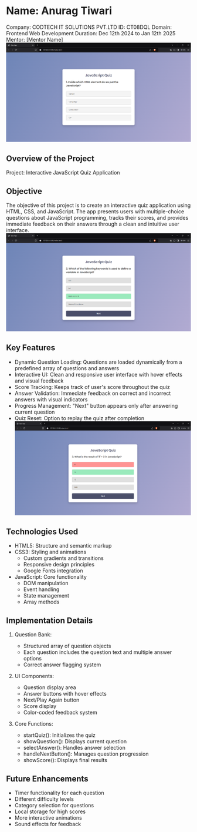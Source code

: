 # Name: Anurag Tiwari
Company: CODTECH IT SOLUTIONS PVT.LTD
ID: CT08DQL
Domain: Frontend Web Development
Duration: Dec 12th 2024 to Jan 12th 2025
Mentor: [Mentor Name]
![Screenshot of My Project](task1.1.png)

## Overview of the Project

Project: Interactive JavaScript Quiz Application

## Objective

The objective of this project is to create an interactive quiz application using HTML, CSS, and JavaScript. The app presents users with multiple-choice questions about JavaScript programming, tracks their scores, and provides immediate feedback on their answers through a clean and intuitive user interface.
![Screenshot of My Project](task1.2.png)

## Key Features

- Dynamic Question Loading: Questions are loaded dynamically from a predefined array of questions and answers
- Interactive UI: Clean and responsive user interface with hover effects and visual feedback
- Score Tracking: Keeps track of user's score throughout the quiz
- Answer Validation: Immediate feedback on correct and incorrect answers with visual indicators
- Progress Management: "Next" button appears only after answering current question
- Quiz Reset: Option to replay the quiz after completion
  ![Screenshot of My Project](task1.3.png)


## Technologies Used

- HTML5: Structure and semantic markup
- CSS3: Styling and animations
  - Custom gradients and transitions
  - Responsive design principles
  - Google Fonts integration
- JavaScript: Core functionality
  - DOM manipulation
  - Event handling
  - State management
  - Array methods

## Implementation Details

1. Question Bank:
   - Structured array of question objects
   - Each question includes the question text and multiple answer options
   - Correct answer flagging system

2. UI Components:
   - Question display area
   - Answer buttons with hover effects
   - Next/Play Again button
   - Score display
   - Color-coded feedback system

3. Core Functions:
   - startQuiz(): Initializes the quiz
   - showQuestion(): Displays current question
   - selectAnswer(): Handles answer selection
   - handleNextButton(): Manages question progression
   - showScore(): Displays final results

## Future Enhancements

- Timer functionality for each question
- Different difficulty levels
- Category selection for questions
- Local storage for high scores
- More interactive animations
- Sound effects for feedback
